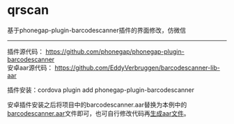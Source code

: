 # qrscan
基于phonegap-plugin-barcodescanner插件的界面修改，仿微信

--------------------------------

插件源代码：
https://github.com/phonegap/phonegap-plugin-barcodescanner  
安卓aar源代码：
https://github.com/EddyVerbruggen/barcodescanner-lib-aar  

插件安装：cordova plugin add phonegap-plugin-barcodescanner

安卓插件安装之后将项目中的barcodescanner.aar替换为本例中的[barcodescanner.aar](https://github.com/macrine/qrscanner/blob/master/barcodescanner.aar)文件即可，也可自行修改代码再[生成aar文件](https://github.com/EddyVerbruggen/barcodescanner-lib-aar#steps-to-build-a-new-aar)。
